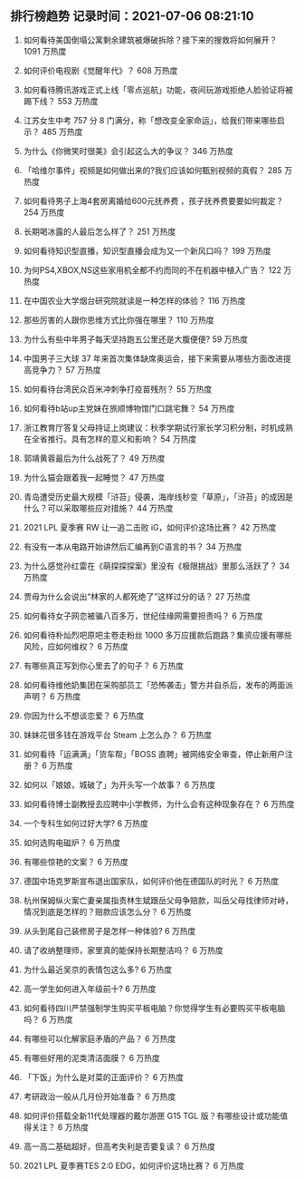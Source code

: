 
## 排行榜趋势 记录时间：2021-07-06 08:21:10
  
  1. 如何看待美国倒塌公寓剩余建筑被爆破拆除？接下来的搜救将如何展开？ 1091 万热度
    
  2. 如何评价电视剧《觉醒年代》？ 608 万热度
    
  3. 如何看待腾讯游戏正式上线「零点巡航」功能，夜间玩游戏拒绝人脸验证将被踢下线？ 553 万热度
    
  4. 江苏女生中考 757 分 8 门满分，称「想改变全家命运」，给我们带来哪些启示？ 485 万热度
    
  5. 为什么《你微笑时很美》会引起这么大的争议？ 346 万热度
    
  6. 「哈维尔事件」视频是如何做出来的?我们应该如何甄别视频的真假？ 285 万热度
    
  7. 如何看待男子上海4套房离婚给600元抚养费 ，孩子抚养费要要如何裁定？ 254 万热度
    
  8. 长期喝冰露的人最后怎么样了？ 251 万热度
    
  9. 如何看待知识型直播，知识型直播会成为又一个新风口吗？ 199 万热度
    
  10. 为何PS4,XBOX,NS这些家用机全都不约而同的不在机器中植入广告？ 122 万热度
    
  11. 在中国农业大学烟台研究院就读是一种怎样的体验？ 116 万热度
    
  12. 那些厉害的人跟你思维方式比你强在哪里？ 110 万热度
    
  13. 为什么有些中年男子每天坚持跑五公里还是大腹便便? 59 万热度
    
  14. 中国男子三大球 37 年来首次集体缺席奥运会，接下来需要从哪些方面改进提高竞争力？ 57 万热度
    
  15. 如何看待台湾民众百米冲刺争打疫苗残剂？ 55 万热度
    
  16. 如何看待b站up主党妹在旅顺博物馆门口跳宅舞？ 54 万热度
    
  17. 浙江教育厅答复父母持证上岗建议：秋季学期试行家长学习积分制，时机成熟在全省推行。具有怎样的意义和影响？ 54 万热度
    
  18. 郭靖黄蓉最后为什么战死了？ 49 万热度
    
  19. 为什么猫会跟着我一起睡觉？ 47 万热度
    
  20. 青岛遭受历史最大规模「浒苔」侵袭，海岸线秒变「草原」，「浒苔」的成因是什么？可以采取哪些应对措施？ 44 万热度
    
  21. 2021 LPL 夏季赛 RW 让一追二击败 iG，如何评价这场比赛？ 42 万热度
    
  22. 有没有一本从电路开始讲然后汇编再到C语言的书？ 34 万热度
    
  23. 为什么感觉孙红雷在《萌探探探案》里没有《极限挑战》里那么活跃了？ 34 万热度
    
  24. 贾母为什么会说出“林家的人都死绝了”这样过分的话？ 27 万热度
    
  25. 如何看待女子网恋被骗八百多万，世纪佳缘网需要担责吗？ 6 万热度
    
  26. 如何看待朴灿烈吧原吧主卷走粉丝 1000 多万应援款后跑路？集资应援有哪些风险，应如何维权？ 6 万热度
    
  27. 有哪些真正写到你心里去了的句子？ 6 万热度
    
  28. 如何看待维他奶集团在采购部员工「恐怖袭击」警方并自杀后，发布的两面派声明？ 6 万热度
    
  29. 你因为什么不想谈恋爱？ 6 万热度
    
  30. 妹妹花很多钱在游戏平台 Steam 上怎么办？ 6 万热度
    
  31. 如何看待「运满满」「货车帮」「BOSS 直聘」被网络安全审查，停止新用户注册？ 6 万热度
    
  32. 如何以「娘娘，城破了」为开头写一个故事？ 6 万热度
    
  33. 如何看待博士副教授去应聘中小学教师，为什么会有这种现象存在？ 6 万热度
    
  34. 一个专科生如何过好大学? 6 万热度
    
  35. 如何选购电磁炉？ 6 万热度
    
  36. 有哪些惊艳的文案？ 6 万热度
    
  37. 德国中场克罗斯宣布退出国家队，如何评价他在德国队的时光？ 6 万热度
    
  38. 杭州保姆纵火案亡妻亲属指责林生斌跟岳父母争赔款，叫岳父母找律师对峙，情况到底是怎样的？赔款应该怎么分？ 6 万热度
    
  39. 从头到尾自己装修房子是怎样一种体验? 6 万热度
    
  40. 请了收纳整理师，家里真的能保持长期整洁吗？ 6 万热度
    
  41. 为什么最近吴京的表情包这么多? 6 万热度
    
  42. 高一学生如何进入年级前十? 6 万热度
    
  43. 如何看待四川严禁强制学生购买平板电脑？你觉得学生有必要购买平板电脑吗？ 6 万热度
    
  44. 有哪些可以化解家庭矛盾的产品？ 6 万热度
    
  45. 有哪些好用的泥类清洁面膜？ 6 万热度
    
  46. 「下饭」为什么是对菜的正面评价？ 6 万热度
    
  47. 考研政治一般从几月份开始准备？ 6 万热度
    
  48. 如何评价搭载全新11代处理器的戴尔游匣 G15 TGL 版？有哪些设计或功能值得关注？ 6 万热度
    
  49. 高一高二基础超好，但高考失利是否要复读？ 6 万热度
    
  50. 2021 LPL 夏季赛TES 2:0 EDG，如何评价这场比赛？ 6 万热度
    